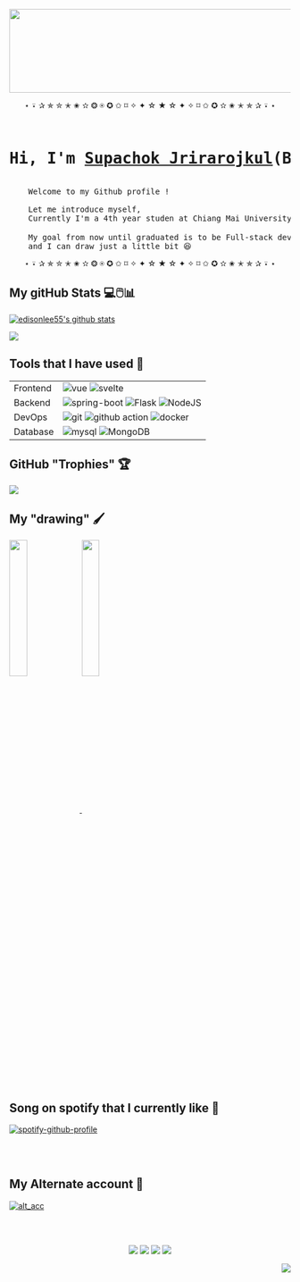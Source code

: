 <p align="center"><img width="700" height="150" src="https://github.com/alansmathew/alansmathew/raw/master/lang.gif" /></p>

<p align="center">
⋆ ⍣ ✰ ✯ ✮ ✭ ✬ ✫ ❂ ⍟ ✪ ✩ ⌑ ✧ ✦ ☆ ★ ☆ ✦ ✧ ⌑ ✩ ✪ ✫ ✬ ✭ ✯ ✰ ⍣ ⋆ 
</p>

<pre>
    <h1 align="left">Hi, I'm <a href="https://www.edisonlee55.com">Supachok Jrirarojkul</a>(Big)!</h1> 
    Welcome to my Github profile !

    Let me introduce myself,
    Currently I'm a 4th year studen at Chiang Mai University in branch of Software Engineer 🧰
    
    My goal from now until graduated is to be Full-stack developer or at least a Back-end developer <img src="https://static.wikia.nocookie.net/blue-archive/images/0/06/Outstanding_Icon.png/revision/latest?cb=20211118161049" width="15" height="15" />,
    and I can draw just a little bit 😆
</pre>

<p align="center">
⋆ ⍣ ✰ ✯ ✮ ✭ ✬ ✫ ❂ ⍟ ✪ ✩ ⌑ ✧ ✦ ☆ ★ ☆ ✦ ✧ ⌑ ✩ ✪ ✫ ✬ ✭ ✯ ✰ ⍣ ⋆ 
</p>

## My gitHub Stats 💻🖱️📊

<p align="left">
  <a href="https://github.com/biggib01"><img src="https://github-readme-stats.vercel.app/api?username=biggib01&hide_border=true&show_icons=true" alt="edisonlee55's github stats"></a>
</p> 

<p align="left">
    <img align="centre" src="https://github-readme-stats.vercel.app/api/top-langs/?username=biggib01&layout=compact&title_color=007bff&text_color=e7e7ee7&icon_color=007bff" />
</p>

## Tools that I have used 🧰

|  |  |
|-------|------|
| Frontend | ![vue](https://img.shields.io/badge/Vue.js-35495E?style=for-the-badge&logo=vuedotjs&logoColor=4FC08D) ![svelte](https://img.shields.io/badge/svelte-f98255?style=for-the-badge&logo=svelte&logoColor=white) |
| Backend | ![spring-boot](https://img.shields.io/badge/Spring_Boot-F2F4F9?style=for-the-badge&logo=spring-boot) ![Flask](https://img.shields.io/badge/flask-%23000.svg?style=for-the-badge&logo=flask&logoColor=white) ![NodeJS](https://img.shields.io/badge/nodejs-0cb533.svg?style=for-the-badge&logo=nodedotjs&logoColor=white) |
| DevOps | ![git](https://img.shields.io/badge/Git-F05032?style=for-the-badge&logo=git&logoColor=white) ![github action](https://img.shields.io/badge/GitHub_Actions-2088FF?style=for-the-badge&logo=github-actions&logoColor=white) ![docker](https://img.shields.io/badge/Docker-2CA5E0?style=for-the-badge&logo=docker&logoColor=white) |
| Database | ![mysql](https://img.shields.io/badge/MySQL-005C84?style=for-the-badge&logo=mysql&logoColor=white)  ![MongoDB](https://img.shields.io/badge/MongoDB-%234ea94b.svg?style=for-the-badge&logo=mongodb&logoColor=white) |
  
## GitHub "Trophies" 🏆

<p align="left">
    <img align="centre" src="https://github-profile-trophy.vercel.app/?username=biggib01&column=4&&theme=dark_lover&no-frame=true&no-bg=true&margin-w=7&margin-h=7" />
</p>

## My "drawing" 🖌️
<p align="left">
  
<a href="https://www.pixiv.net/en/artworks/112209985">
      <img src="https://github.com/biggib01/biggib01.github.io/blob/9fcd7dabfdc631cddbc25b5d1325febb666dfc34/asset/%E0%B8%A2%E0%B8%94%E0%B8%A2.png" width="25%" align="middle"/>
  </a>
  
<a href="https://www.pixiv.net/en/artworks/99184476">
      <img src="https://github.com/biggib01/biggib01.github.io/blob/cb933b13df3219b498573a29e7fff0346769e74f/asset/99184476_p0.jpg" width="25%" align="middle" />
  </a>
  
</p>

## Song on spotify that I currently like 💚
[![spotify-github-profile](https://spotify-github-profile.vercel.app/api/view?uid=31eodv2wh263d4r7obbbqhaq2kmu&cover_image=true&theme=natemoo-re&show_offline=false&background_color=ffffff&interchange=false&bar_color=53b14f&bar_color_cover=false)]()
  
<br><br>

<div align="left">

## My Alternate account 🦝
    
[![alt_acc](https://img.shields.io/badge/CVXBOT-37393d.svg?style=for-the-badge&logo=github&logoColor=white)](https://github.com/nonper)

</div>

<br><br>

<div>
    
<div align="center">
    
[![](https://img.shields.io/badge/nonoper-353c51.svg?style=for-the-badge&logo=x&logoColor=white)](https://twitter.com/nop3_r)
[![](https://img.shields.io/badge/nonoper-2c97ff.svg?style=for-the-badge&logo=pixiv&logoColor=white)](https://www.pixiv.net/en/users/19720254)
[![](https://img.shields.io/badge/nonoper-3cd534.svg?style=for-the-badge&logo=fiverr&logoColor=white)](https://www.fiverr.com/nonoper)
[![](https://img.shields.io/badge/imma__biggy-3cd534.svg?style=for-the-badge&logo=spotify&logoColor=white)](https://open.spotify.com/user/31eodv2wh263d4r7obbbqhaq2kmu)

</div>

<div align="right">

![](https://komarev.com/ghpvc/?username=biggib01&style=flat-square)
    
</div>

</div>
